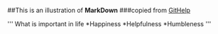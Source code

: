 ##This is an illustration of **MarkDown**
###copied from [GitHelp](https://helpgithub.com/articles/markdown-basics)

'''
What is important in life
*Happiness
*Helpfulness
*Humbleness
'''
